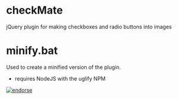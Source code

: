 checkMate
=========
jQuery plugin for making checkboxes and radio buttons into images

minify.bat 
=========
Used to create a minified version of the plugin.
- requires NodeJS with the uglify NPM

[![endorse](http://api.coderwall.com/derans/endorsecount.png)](http://coderwall.com/derans)